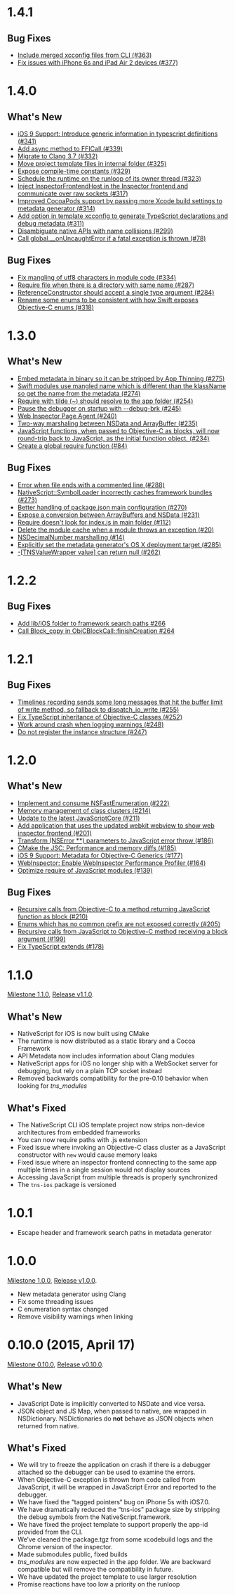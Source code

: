 1.4.1
==

## Bug Fixes

- [Include merged xcconfig files from CLI (#363)](https://github.com/NativeScript/ios-runtime/pull/363)
- [Fix issues with iPhone 6s and iPad Air 2 devices (#377)](https://github.com/NativeScript/ios-runtime/pull/377)

1.4.0
==

## What's New

 - [iOS 9 Support: Introduce generic information in typescript definitions (#341)](https://github.com/NativeScript/ios-runtime/pull/341)
 - [Add async method to FFICall (#339)](https://github.com/NativeScript/ios-runtime/pull/339)
 - [Migrate to Clang 3.7 (#332)](https://github.com/NativeScript/ios-runtime/pull/332)
 - [Move project template files in internal folder (#325)](https://github.com/NativeScript/ios-runtime/pull/325)
 - [Expose compile-time constants (#329)](https://github.com/NativeScript/ios-runtime/pull/329)
 - [Schedule the runtime on the runloop of its owner thread (#323)](https://github.com/NativeScript/ios-runtime/pull/323)
 - [Inject InspectorFrontendHost in the Inspector frontend and communicate over raw sockets (#317)](https://github.com/NativeScript/ios-runtime/pull/317)
 - [Improved CocoaPods support by passing more Xcode build settings to metadata generator (#314)](https://github.com/NativeScript/ios-runtime/pull/314)
 - [Add option in template xcconfig to generate TypeScript declarations and debug metadata (#311)](https://github.com/NativeScript/ios-runtime/pull/311)
 - [Disambiguate native APIs with name collisions (#299)](https://github.com/NativeScript/ios-runtime/pull/299)
 - [Call global.__onUncaughtError if a fatal exception is thrown (#78)](https://github.com/NativeScript/ios-runtime/issues/78)

## Bug Fixes

- [Fix mangling of utf8 characters in module code (#334)](https://github.com/NativeScript/ios-runtime/pull/334)
- [Require file when there is a directory with same name (#287)](https://github.com/NativeScript/ios-runtime/pull/287)
- [ReferenceConstructor should accept a single type argument (#284)](https://github.com/NativeScript/ios-runtime/pull/284)
- [Rename some enums to be consistent with how Swift exposes Objective-C enums (#318)](https://github.com/NativeScript/ios-runtime/issues/318)

1.3.0
==

## What's New

 - [Embed metadata in binary so it can be stripped by App Thinning (#275)](https://github.com/NativeScript/ios-runtime/pull/275)
 - [Swift modules use mangled name which is different than the klassName so get the name from the metadata (#274)](https://github.com/NativeScript/ios-runtime/pull/274)
 - [Require with tilde (~) should resolve to the app folder (#254)](https://github.com/NativeScript/ios-runtime/pull/254)
 - [Pause the debugger on startup with --debug-brk (#245)](https://github.com/NativeScript/ios-runtime/pull/245)
 - [Web Inspector Page Agent (#240)](https://github.com/NativeScript/ios-runtime/pull/240)
 - [Two-way marshaling between NSData and ArrayBuffer (#235)](https://github.com/NativeScript/ios-runtime/pull/235)
 - [JavaScript functions, when passed to Objective-C as blocks, will now round-trip back to JavaScript, as the initial function object. (#234)](https://github.com/NativeScript/ios-runtime/pull/234)
 - [Create a global require function (#84)](https://github.com/NativeScript/ios-runtime/issues/84)

## Bug Fixes

 - [Error when file ends with a commented line (#288)](https://github.com/NativeScript/ios-runtime/issues/288)
 - [NativeScript::SymbolLoader incorrectly caches framework bundles (#273)](https://github.com/NativeScript/ios-runtime/issues/273)
 - [Better handling of package.json main configuration (#270)](https://github.com/NativeScript/ios-runtime/issues/270)
 - [Expose a conversion between ArrayBuffers and NSData (#231)](https://github.com/NativeScript/ios-runtime/issues/231)
 - [Require doesn't look for index.js in main folder (#112)](https://github.com/NativeScript/ios-runtime/issues/112)
 - [Delete the module cache when a module throws an exception (#20)](https://github.com/NativeScript/ios-runtime/issues/20)
 - [NSDecimalNumber marshalling (#14)](https://github.com/NativeScript/ios-runtime/issues/14)
 - [Explicitly set the metadata generator's OS X deployment target (#285)](https://github.com/NativeScript/ios-runtime/pull/285)
 - [-[TNSValueWrapper value] can return null (#262)](https://github.com/NativeScript/ios-runtime/pull/262)

1.2.2
==

## Bug Fixes

- [Add lib/iOS folder to framework search paths #266](https://github.com/NativeScript/ios-runtime/pull/266)
- [Call Block_copy in ObjCBlockCall::finishCreation #264](https://github.com/NativeScript/ios-runtime/pull/264)

1.2.1
==

## Bug Fixes

 - [Timelines recording sends some long messages that hit the buffer limit of write method, so fallback to dispatch_io_write (#255)](https://github.com/NativeScript/ios-runtime/pull/255)
 - [Fix TypeScript inheritance of Objective-C classes (#252)](https://github.com/NativeScript/ios-runtime/pull/252)
 - [Work around crash when logging warnings (#248)](https://github.com/NativeScript/ios-runtime/pull/248)
 - [Do not register the instance structure (#247)](https://github.com/NativeScript/ios-runtime/pull/247)

1.2.0
==

## What's New

 - [Implement and consume NSFastEnumeration (#222)](https://github.com/NativeScript/ios-runtime/pull/222)
 - [Memory management of class clusters (#214)](https://github.com/NativeScript/ios-runtime/issues/214)
 - [Update to the latest JavaScriptCore (#211)](https://github.com/NativeScript/ios-runtime/pull/211)
 - [Add application that uses the updated webkit webview to show web inspector frontend (#201)](https://github.com/NativeScript/ios-runtime/pull/201)
 - [Transform (NSError **) parameters to JavaScript error throw (#186)](https://github.com/NativeScript/ios-runtime/issues/186)
 - [CMake the JSC: Performance and memory diffs (#185)](https://github.com/NativeScript/ios-runtime/issues/185)
 - [iOS 9 Support: Metadata for Objective-C Generics (#177)](https://github.com/NativeScript/ios-runtime/issues/177)
 - [WebInspector: Enable WebInspector Performance Profiler (#164)](https://github.com/NativeScript/ios-runtime/issues/164)
 - [Optimize require of JavaScript modules (#139)](https://github.com/NativeScript/ios-runtime/issues/139)

## Bug Fixes

 - [Recursive calls from Objective-C to a method returning JavaScript function as block (#210)](https://github.com/NativeScript/ios-runtime/pull/210)
 - [Enums which has no common prefix are not exposed correctly (#205)](https://github.com/NativeScript/ios-runtime/issues/205)
 - [Recursive calls from JavaScript to Objective-C method receiving a block argument (#199)](https://github.com/NativeScript/ios-runtime/issues/199)
 - [Fix TypeScript extends (#178)](https://github.com/NativeScript/ios-runtime/issues/178)

1.1.0
==
[Milestone 1.1.0](https://github.com/NativeScript/ios-runtime/issues?q=milestone%3A1.1.0), [Release v1.1.0](https://github.com/NativeScript/ios-runtime/releases/tag/v1.1.0).

## What's New

 - NativeScript for iOS is now built using CMake
 - The runtime is now distributed as a static library and a Cocoa Framework
 - API Metadata now includes information about Clang modules
 - NativeScript apps for iOS no longer ship with a WebSocket server for debugging, but rely on a plain TCP socket instead
 - Removed backwards compatibility for the pre-0.10 behavior when looking for *tns_modules*

## What's Fixed

 - The NativeScript CLI iOS template project now strips non-device architectures from embedded frameworks
 - You can now require paths with .js extension
 - Fixed issue where invoking an Objective-C class cluster as a JavaScript constructor with `new` would cause memory leaks
 - Fixed issue where an inspector frontend connecting to the same app multiple times in a single session would not display sources
 - Accessing JavaScript from multiple threads is properly synchronized
 - The `tns-ios` package is versioned

1.0.1
==
 - Escape header and framework search paths in metadata generator

1.0.0
==
[Milestone 1.0.0](https://github.com/NativeScript/ios-runtime/issues?q=milestone%3A1.0.0), [Release v1.0.0](https://github.com/NativeScript/ios-runtime/releases/tag/v1.0.0).
 - New metadata generator using Clang
 - Fix some threading issues
 - C enumeration syntax changed
 - Remove visibility warnings when linking

0.10.0 (2015, April 17)
==
[Milestone 0.10.0](https://github.com/NativeScript/ios-runtime/issues?q=milestone%3A0.10.0), [Release v0.10.0](https://github.com/NativeScript/ios-runtime/releases/tag/v0.10.0).

## What's New

 - JavaScript Date is implicitly converted to NSDate and vice versa.
 - JSON object and JS Map, when passed to native, are wrapped in NSDictionary. NSDictionaries do **not** behave as JSON objects when returned from native.

## What's Fixed

 - We will try to freeze the application on crash if there is a debugger attached so the debugger can be used to examine the errors.
 - When Objective-C exception is thrown from code called from JavaScript, it will be wrapped in JavaScript Error and reported to the debugger.
 - We have fixed the “tagged pointers“ bug on iPhone 5s with iOS7.0.
 - We have dramatically reduced the “tns-ios” package size by stripping the debug symbols from the NativeScript.framework.
 - We have fixed the project template to support properly the app-id provided from the CLI.
 - We’ve cleaned the package.tgz from some xcodebuild logs and the Chrome version of the inspector.
 - Made submodules public, fixed builds
 - *tns_modules* are now expected in the app folder. We are backward compatible but will remove the compatibility in future.
 - We have updated the project template to use larger resolution
 - Promise reactions have too low a priority on the runloop


